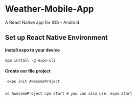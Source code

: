 # Weather-Mobile-App
A React Native app for IOS - Android

<h2> Set up React Native Environment </h2>

<h4> install expo to your device </h4>
<code>npm install -g expo-cli</code>


<h4> Create our file project </h4>
<code> expo init AwesomeProject

cd AwesomeProject
npm start # you can also use: expo start
  
</code>
